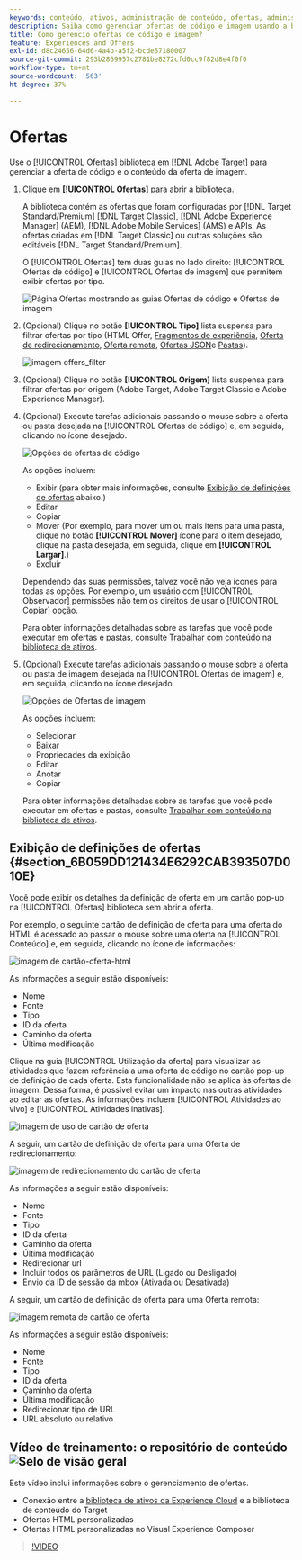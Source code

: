 ```yaml
---
keywords: conteúdo, ativos, administração de conteúdo, ofertas, administração de ativos, inserção do modo de seleção, modo de seleção
description: Saiba como gerenciar ofertas de código e imagem usando a biblioteca de ofertas no Adobe Target.
title: Como gerencio ofertas de código e imagem?
feature: Experiences and Offers
exl-id: d8c24656-64d6-4a4b-a5f2-bcde57180007
source-git-commit: 293b2869957c2781be8272cfd0cc9f82d8e4f0f0
workflow-type: tm+mt
source-wordcount: '563'
ht-degree: 37%

---
```


# Ofertas

Use o [!UICONTROL Ofertas] biblioteca em [!DNL Adobe Target] para gerenciar a oferta de código e o conteúdo da oferta de imagem.

1. Clique em **[!UICONTROL Ofertas]** para abrir a biblioteca.

   A biblioteca contém as ofertas que foram configuradas por [!DNL Target Standard/Premium] [!DNL Target Classic], [!DNL Adobe Experience Manager] (AEM), [!DNL Adobe Mobile Services] (AMS) e APIs. As ofertas criadas em [!DNL Target Classic] ou outras soluções são editáveis [!DNL Target Standard/Premium].

   O [!UICONTROL Ofertas] tem duas guias no lado direito: [!UICONTROL Ofertas de código] e [!UICONTROL Ofertas de imagem] que permitem exibir ofertas por tipo.

   ![Página Ofertas mostrando as guias Ofertas de código e Ofertas de imagem](/help/main/c-experiences/c-manage-content/assets/offers-page.png)

1. (Opcional) Clique no botão **[!UICONTROL Tipo]** lista suspensa para filtrar ofertas por tipo (HTML Offer, [Fragmentos de experiência](/help/main/c-experiences/c-manage-content/aem-experience-fragments.md), [Oferta de redirecionamento](/help/main/c-experiences/c-manage-content/offer-redirect.md), [Oferta remota](/help/main/c-experiences/c-manage-content/about-remote-offers.md), [Ofertas JSON](/help/main/c-experiences/c-manage-content/create-json-offer.md)e [Pastas](/help/main/c-experiences/c-manage-content/create-content-folder.md)).

   ![imagem offers_filter](assets/offers_filter.png)

1. (Opcional) Clique no botão **[!UICONTROL Origem]** lista suspensa para filtrar ofertas por origem (Adobe Target, Adobe Target Classic e Adobe Experience Manager).

1. (Opcional) Execute tarefas adicionais passando o mouse sobre a oferta ou pasta desejada na [!UICONTROL Ofertas de código] e, em seguida, clicando no ícone desejado.

   ![Opções de ofertas de código](assets/offer-picker-large.png)

   As opções incluem:

   * Exibir (para obter mais informações, consulte [Exibição de definições de ofertas](#section_6B059DD121434E6292CAB393507D010E) abaixo.)
   * Editar
   * Copiar 
   * Mover (Por exemplo, para mover um ou mais itens para uma pasta, clique no botão **[!UICONTROL Mover]** ícone para o item desejado, clique na pasta desejada, em seguida, clique em **[!UICONTROL Largar]**.)
   * Excluir

   Dependendo das suas permissões, talvez você não veja ícones para todas as opções. Por exemplo, um usuário com [!UICONTROL Observador] permissões não tem os direitos de usar o [!UICONTROL Copiar] opção.

   Para obter informações detalhadas sobre as tarefas que você pode executar em ofertas e pastas, consulte [Trabalhar com conteúdo na biblioteca de ativos](/help/main/c-experiences/c-manage-content/assets-working.md).

1. (Opcional) Execute tarefas adicionais passando o mouse sobre a oferta ou pasta de imagem desejada na [!UICONTROL Ofertas de imagem] e, em seguida, clicando no ícone desejado.

   ![Opções de Ofertas de imagem](/help/main/c-experiences/c-manage-content/assets/image-offers-icons.png)

   As opções incluem:

   * Selecionar
   * Baixar
   * Propriedades da exibição
   * Editar
   * Anotar
   * Copiar 

   Para obter informações detalhadas sobre as tarefas que você pode executar em ofertas e pastas, consulte [Trabalhar com conteúdo na biblioteca de ativos](/help/main/c-experiences/c-manage-content/assets-working.md).

## Exibição de definições de ofertas {#section_6B059DD121434E6292CAB393507D010E}

Você pode exibir os detalhes da definição de oferta em um cartão pop-up na [!UICONTROL Ofertas] biblioteca sem abrir a oferta.

Por exemplo, o seguinte cartão de definição de oferta para uma oferta do HTML é acessado ao passar o mouse sobre uma oferta na [!UICONTROL Conteúdo] e, em seguida, clicando no ícone de informações:

![imagem de cartão-oferta-html](assets/offer-card-html.png)

As informações a seguir estão disponíveis:

* Nome
* Fonte
* Tipo
* ID da oferta
* Caminho da oferta
* Última modificação

Clique na guia [!UICONTROL Utilização da oferta] para visualizar as atividades que fazem referência a uma oferta de código no cartão pop-up de definição de cada oferta. Esta funcionalidade não se aplica às ofertas de imagem. Dessa forma, é possível evitar um impacto nas outras atividades ao editar as ofertas. As informações incluem [!UICONTROL Atividades ao vivo] e [!UICONTROL Atividades inativas].

![imagem de uso de cartão de oferta](assets/offer-card-usage.png)

A seguir, um cartão de definição de oferta para uma Oferta de redirecionamento:

![imagem de redirecionamento do cartão de oferta](assets/offer-card-redirect.png)

As informações a seguir estão disponíveis:

* Nome
* Fonte
* Tipo
* ID da oferta
* Caminho da oferta
* Última modificação
* Redirecionar url
* Incluir todos os parâmetros de URL (Ligado ou Desligado)
* Envio da ID de sessão da mbox (Ativada ou Desativada)

A seguir, um cartão de definição de oferta para uma Oferta remota:

![imagem remota de cartão de oferta](assets/offer-card-remote.png)

As informações a seguir estão disponíveis:

* Nome
* Fonte
* Tipo
* ID da oferta
* Caminho da oferta
* Última modificação
* Redirecionar tipo de URL
* URL absoluto ou relativo

## Vídeo de treinamento: o repositório de conteúdo ![Selo de visão geral](/help/main/assets/overview.png)

Este vídeo inclui informações sobre o gerenciamento de ofertas.

* Conexão entre a [biblioteca de ativos da Experience Cloud](https://experienceleague.adobe.com/docs/core-services/interface/assets/creative-cloud.html) e a biblioteca de conteúdo do Target
* Ofertas HTML personalizadas
* Ofertas HTML personalizadas no Visual Experience Composer

>[!VIDEO](https://video.tv.adobe.com/v/17387)
